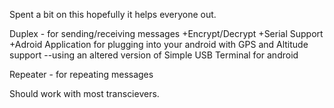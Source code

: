 Spent a bit on this hopefully it helps everyone out.

Duplex - for sending/receiving messages
+Encrypt/Decrypt
+Serial Support
+Adroid Application for plugging into your android with GPS and Altitude support
--using an altered version of Simple USB Terminal for android

Repeater - for repeating messages 

Should work with most transcievers.
